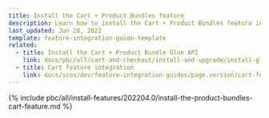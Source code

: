 ```yaml
---
title: Install the Cart + Product Bundles feature
description: Learn how to install the Cart + Product Bundles feature in a Spryker project
last_updated: Jun 20, 2022
template: feature-integration-guide-template
related:
  - title: Install the Cart + Product Bundle Glue API
    link: docs/pbc/all/cart-and-checkout/install-and-upgrade/install-glue-api/install-the-cart-product-bundle-glue-api.html
  - title: Cart feature integration
    link: docs/scos/dev/feature-integration-guides/page.version/cart-feature-integration.html
---
```


{% include pbc/all/install-features/202204.0/install-the-product-bundles-cart-feature.md %} <!-- To edit, see /_includes/pbc/all/install-features/202204.0/install-the-product-bundles-cart-feature.md -->
